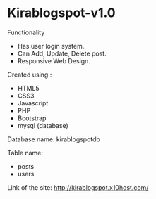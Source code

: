 # Kirablogspot-v1.0

Functionality
- Has user login system.
- Can Add, Update, Delete post.
- Responsive Web Design.

Created using :
- HTML5
- CSS3
- Javascript
- PHP
- Bootstrap
- mysql (database)

Database name: kirablogspotdb

Table name:
- posts
- users


Link of the site: http://kirablogspot.x10host.com/
